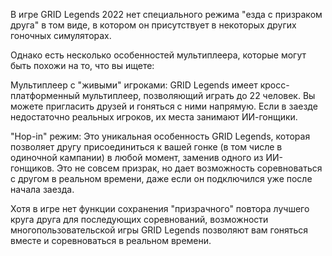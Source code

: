 В игре GRID Legends 2022 нет специального режима "езда с призраком друга" в том виде, в котором он присутствует в некоторых других гоночных симуляторах.

Однако есть несколько особенностей мультиплеера, которые могут быть похожи на то, что вы ищете:

Мультиплеер с "живыми" игроками: GRID Legends имеет кросс-платформенный мультиплеер, позволяющий играть до 22 человек. Вы можете пригласить друзей и гоняться с ними напрямую. Если в заезде недостаточно реальных игроков, их места занимают ИИ-гонщики.

"Hop-in" режим: Это уникальная особенность GRID Legends, которая позволяет другу присоединиться к вашей гонке (в том числе в одиночной кампании) в любой момент, заменив одного из ИИ-гонщиков. Это не совсем призрак, но дает возможность соревноваться с другом в реальном времени, даже если он подключился уже после начала заезда.

Хотя в игре нет функции сохранения "призрачного" повтора лучшего круга друга для последующих соревнований, возможности многопользовательской игры GRID Legends позволяют вам гоняться вместе и соревноваться в реальном времени.